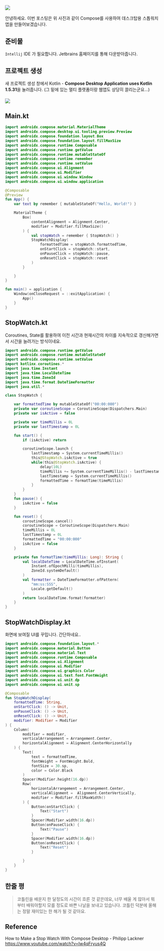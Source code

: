 

### ![](https://images.velog.io/images/blucky8649/post/e037e888-2834-47fa-9a5a-f40a99cea0f1/image.png)  
안녕하세요. 이번 포스팅은 위 사진과 같이 Compose를 사용하여 데스크탑용 스톱워치앱을 만들어보겠습니다.

## 준비물
`Intellij` IDE 가 필요합니다. Jetbrains 홈페이지를 통해 다운받아줍니다.

## 프로젝트 생성
새 프로젝트 생성 창에서 Kotlin - **Compose Desktop Application uses Kotlin 1.5.31**을 눌러줍니다.
(그 밑에 있는 멀티 플랫폼이랑 웹앱도 상당히 끌리는군요...)
#### ![](https://images.velog.io/images/blucky8649/post/c73efd13-6a68-49a7-842c-d55f0a4d4b33/image.png)


## Main.kt
```kotlin
import androidx.compose.material.MaterialTheme
import androidx.compose.desktop.ui.tooling.preview.Preview
import androidx.compose.foundation.layout.Box
import androidx.compose.foundation.layout.fillMaxSize
import androidx.compose.runtime.Composable
import androidx.compose.runtime.getValue
import androidx.compose.runtime.mutableStateOf
import androidx.compose.runtime.remember
import androidx.compose.runtime.setValue
import androidx.compose.ui.Alignment
import androidx.compose.ui.Modifier
import androidx.compose.ui.window.Window
import androidx.compose.ui.window.application

@Composable
@Preview
fun App() {
    var text by remember { mutableStateOf("Hello, World!") }

    MaterialTheme {
        Box(
            contentAlignment = Alignment.Center,
            modifier = Modifier.fillMaxSize()
        ) {
            val stopWatch = remember { StopWatch() }
            StopWatchDisplay(
                formattedTime = stopWatch.formattedTime,
                onStartClick = stopWatch::start,
                onPauseClick = stopWatch::pause,
                onResetClick = stopWatch::reset
            )
        }

    }
}

fun main() = application {
    Window(onCloseRequest = ::exitApplication) {
        App()
    }
}

```

## StopWatch.kt
Coroutines, State를 활용하여 이전 시간과 현재시간의 차이를 지속적으로 갱신해가면서 시간을 늘려가는 방식이네요.
```kotlin
import androidx.compose.runtime.getValue
import androidx.compose.runtime.mutableStateOf
import androidx.compose.runtime.setValue
import kotlinx.coroutines.*
import java.time.Instant
import java.time.LocalDateTime
import java.time.ZoneId
import java.time.format.DateTimeFormatter
import java.util.*

class StopWatch {

    var formattedTime by mutableStateOf("00:00:000")
    private var coroutineScope = CoroutineScope(Dispatchers.Main)
    private var isActive = false

    private var timeMillis = 0L
    private var lastTimestamp = 0L

    fun start() {
        if (isActive) return

        coroutineScope.launch {
            lastTimestamp = System.currentTimeMillis()
            this@StopWatch.isActive = true
            while(this@StopWatch.isActive) {
                delay(10L)
                timeMillis += System.currentTimeMillis() - lastTimestamp
                lastTimestamp = System.currentTimeMillis()
                formattedTime = formatTime(timeMillis)
            }
        }
    }
    fun pause() {
        isActive = false
    }

    fun reset() {
        coroutineScope.cancel()
        coroutineScope = CoroutineScope(Dispatchers.Main)
        timeMillis = 0L
        lastTimestamp = 0L
        formattedTime = "00:00:000"
        isActive = false
    }

    private fun formatTime(timeMillis: Long): String {
        val localDateTime = LocalDateTime.ofInstant(
            Instant.ofEpochMilli(timeMillis),
            ZoneId.systemDefault()
        )
        val formatter = DateTimeFormatter.ofPattern(
            "mm:ss:SSS",
            Locale.getDefault()
        )
        return localDateTime.format(formatter)
    }
}
```
## StopWatchDisplay.kt
화면에 보여질 UI를 꾸밉니다. 간단하네요..
```kotlin
import androidx.compose.foundation.layout.*
import androidx.compose.material.Button
import androidx.compose.material.Text
import androidx.compose.runtime.Composable
import androidx.compose.ui.Alignment
import androidx.compose.ui.Modifier
import androidx.compose.ui.graphics.Color
import androidx.compose.ui.text.font.FontWeight
import androidx.compose.ui.unit.dp
import androidx.compose.ui.unit.sp

@Composable
fun StopWatchDisplay(
    formattedTime: String,
    onStartClick: () -> Unit,
    onPauseClick: () -> Unit,
    onResetClick: () -> Unit,
    modifier: Modifier = Modifier
) {
    Column(
        modifier = modifier,
        verticalArrangement = Arrangement.Center,
        horizontalAlignment = Alignment.CenterHorizontally
    ) {
        Text(
            text = formattedTime,
            fontWeight = FontWeight.Bold,
            fontSize = 30.sp,
            color = Color.Black
        )
        Spacer(Modifier.height(16.dp))
        Row(
            horizontalArrangement = Arrangement.Center,
            verticalAlignment =  Alignment.CenterVertically,
            modifier = Modifier.fillMaxWidth()
        ) {
            Button(onStartClick) {
                Text("Start")
            }
            Spacer(Modifier.width(16.dp))
            Button(onPauseClick) {
                Text("Pause")
            }
            Spacer(Modifier.width(16.dp))
            Button(onResetClick) {
                Text("Reset")
            }

        }
    }
}
```

## 한줄 평
>코틀린을 배운지 한 달정도의 시간이 흐른 것 같은데요,
>너무 배울 게 많아서 뭐 부터 배워야할지 모를 정도로 바쁜 나날을 보내고 있습니다.
>코틀린 덕분에 올해는 정말 재미있는 한 해가 될 것 같아요.

## Reference
How to Make a Stop Watch With Compose Desktop - Philipp Lackner 
https://www.youtube.com/watch?v=Iw4qFryus4Q
